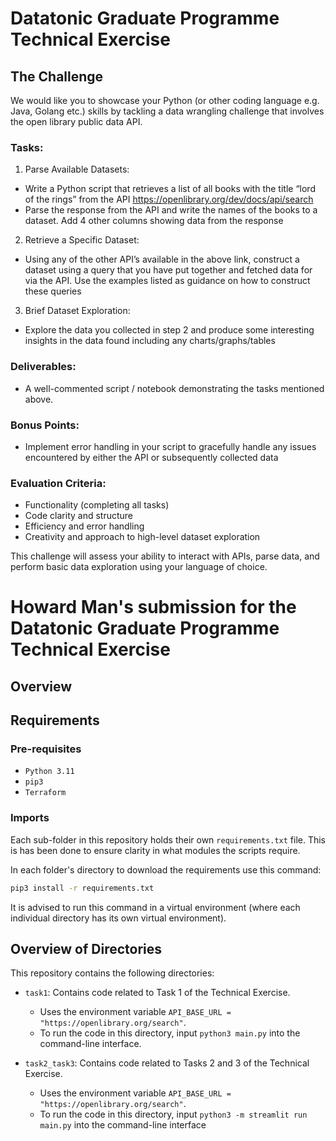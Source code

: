 # Datatonic Graduate Programme Technical Exercise

## The Challenge

We would like you to showcase your Python (or other coding language e.g. Java, Golang etc.) skills by tackling a data wrangling challenge that involves the open library public data API.

### Tasks: 
1. Parse Available Datasets: 
+ Write a Python script that retrieves a list of all books with the title “lord of the rings” from the API https://openlibrary.org/dev/docs/api/search 
+ Parse the response from the API and write the names of the books to a dataset. Add 4 other columns showing data from the response 
2. Retrieve a Specific Dataset: 
+ Using any of the other API’s available in the above link, construct a dataset using a query that you have put together and fetched data for via the API. Use the examples listed as guidance on how to construct these queries 
3. Brief Dataset Exploration: 
+ Explore the data you collected in step 2 and produce some interesting insights in the data found including any charts/graphs/tables 

### Deliverables: 
+ A well-commented script / notebook demonstrating the tasks mentioned above. 

### Bonus Points: 
+ Implement error handling in your script to gracefully handle any issues encountered by either the API or subsequently collected data 

### Evaluation Criteria: 
+ Functionality (completing all tasks) 
+ Code clarity and structure 
+ Efficiency and error handling 
+ Creativity and approach to high-level dataset exploration

This challenge will assess your ability to interact with APIs, parse data, and perform basic data exploration using your language of choice.


# Howard Man's submission for the Datatonic Graduate Programme Technical Exercise

## Overview

## Requirements

### Pre-requisites

- ```Python 3.11```
- `pip3`
- `Terraform`

### Imports
Each sub-folder in this repository holds their own `requirements.txt` file. This is has been done to ensure clarity in what modules the scripts require.

In each folder's directory to download the requirements use this command:

```sh
pip3 install -r requirements.txt
  ```

It is advised to run this command in a virtual environment (where each individual directory has its own virtual environment).

## Overview of Directories

This repository contains the following directories:

- `task1`: Contains code related to Task 1 of the Technical Exercise.
    - Uses the environment variable `API_BASE_URL = "https://openlibrary.org/search"`.
    - To run the code in this directory, input `python3 main.py` into the command-line interface.

- `task2_task3`: Contains code related to Tasks 2 and 3 of the Technical Exercise.
    - Uses the environment variable `API_BASE_URL = "https://openlibrary.org/search"`.
    - To run the code in this directory, input `python3 -m streamlit run main.py` into the command-line interface


